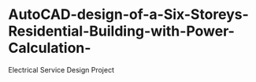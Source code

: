 # AutoCAD-design-of-a-Six-Storeys-Residential-Building-with-Power-Calculation-
Electrical Service Design Project
